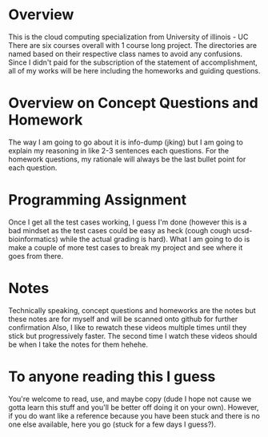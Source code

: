 # Overview 
This is the cloud computing specialization from University of illinois - UC 
There are six courses overall with 1 course long project. The directories are named based on their respective class names to avoid any confusions. Since I didn't paid for the subscription of the statement of accomplishment, all of my works will be here including the homeworks and guiding questions. 

# Overview on Concept Questions and Homework 
The way I am going to go about it is info-dump (jking) but I am going to explain my reasoning in like 2-3 sentences each questions. For the homework questions, my rationale will always be the last bullet point for each question. 

# Programming Assignment 
Once I get all the test cases working, I guess I'm done (however this is a bad mindset as the test cases could be easy as heck (cough cough ucsd-bioinformatics) while the actual grading is hard). What I am going to do is make a couple of more test cases to break my project and see where it goes from there. 

# Notes
Technically speaking, concept questions and homeworks are the notes but these notes are for myself and will be scanned onto github for further confirmation
Also, I like to rewatch these videos multiple times until they stick but progressively faster. The second time I watch these videos should be when I take the notes for them hehehe. 

# To anyone reading this I guess
You're welcome to read, use, and maybe copy (dude I hope not cause we gotta learn this stuff and you'll be better off doing it on your own). However, if you do want like a reference because you have been stuck and there is no one else available, here you go (stuck for a few days I guess?). 
